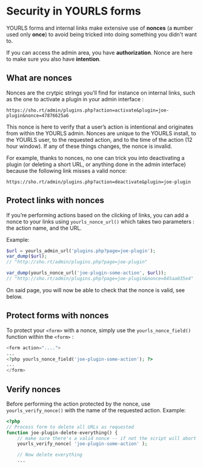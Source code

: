 # Security in YOURLS forms

YOURLS forms and internal links make extensive use of **nonces** (a **n**umber used only **once**) to avoid being tricked into doing something you didn't want to.

If you can access the admin area, you have **authorization**. Nonce are here to make sure you also have **intention**.

## What are nonces

Nonces are the crytpic strings you'll find for instance on internal links, such as the one to activate a plugin in your admin interface :

```
https://sho.rt/admin/plugins.php?action=activate&plugin=joe-plugin&nonce=47876625a6
```

This nonce is here to verify that a user’s action is intentional and originates from within the YOURLS admin.
Nonces are unique to the YOURLS install, to the YOURLS user, to the requested action, and to the time of the action (12 hour window).
If any of these things changes, the nonce is invalid.

For example, thanks to nonces, no one can trick you into deactivating a plugin (or deleting a short URL, or anything done in the admin interface) because the following link misses a valid nonce:

```
https://sho.rt/admin/plugins.php?action=deactivate&plugin=joe-plugin
```

## Protect links with nonces

If you’re performing actions based on the clicking of links, you can add a nonce to your links using `yourls_nonce_url()` which takes two parameters : the action name, and the URL.

Example:

```php
$url = yourls_admin_url('plugins.php?page=joe-plugin');
var_dump($url);
// "http://sho.rt/admin/plugins.php?page=joe-plugin"

var_dump(yourls_nonce_url('joe-plugin-some-action', $url));
// "http://sho.rt/admin/plugins.php?page=joe-plugin&nonce=845aa035e4"
```

On said page, you will now be able to check that the nonce is valid, see below.

## Protect forms with nonces

To protect your `<form>` with a nonce, simply use the `yourls_nonce_field()` function within the `<form>` :

```php
<form action="....">
...
<?php yourls_nonce_field('joe-plugin-some-action'); ?>
...
</form>
```

## Verify nonces

Before performing the action protected by the nonce, use `yourls_verify_nonce()` with the name of the requested action. Example:

```php
<?php
// Process form to delete all URLs as requested
function joe-plugin-delete-everything() {
    // make sure there's a valid nonce -- if not the script will abort
    yourls_verify_nonce( 'joe-plugin-some-action' );

    // Now delete everything
    ...
```
